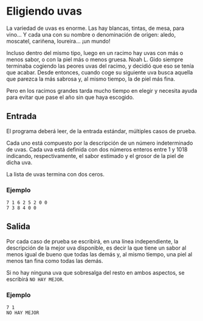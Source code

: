 # Eligiendo uvas

La variedad de uvas es enorme. Las hay blancas, tintas, de mesa, para vino… Y cada una con su nombre o denominación de origen: aledo, moscatel, cariñena, loureira… ¡un mundo!

Incluso dentro del mismo tipo, luego en un racimo hay uvas con más o menos sabor, o con la piel más o menos gruesa. Noah L. Gido siempre terminaba cogiendo las peores uvas del racimo, y decidió que eso se tenía que acabar. Desde entonces, cuando coge su siguiente uva busca aquella que parezca la más sabrosa y, al mismo tiempo, la de piel más fina.

Pero en los racimos grandes tarda mucho tiempo en elegir y necesita ayuda para evitar que pase el año sin que haya escogido.

## Entrada

El programa deberá leer, de la entrada estándar, múltiples casos de prueba.

Cada uno está compuesto por la descripción de un número indeterminado de uvas. Cada uva está definida con dos números enteros entre 1 y 1018 indicando, respectivamente, el sabor estimado y el grosor de la piel de dicha uva.

La lista de uvas termina con dos ceros.

### Ejemplo

```
7 1 6 2 5 2 0 0
7 3 8 4 0 0
```

## Salida

Por cada caso de prueba se escribirá, en una línea independiente, la descripción de la mejor uva disponible, es decir la que tiene un sabor al menos igual de bueno que todas las demás y, al mismo tiempo, una piel al menos tan fina como todas las demás.

Si no hay ninguna uva que sobresalga del resto en ambos aspectos, se escribirá `NO HAY MEJOR`.

### Ejemplo

```
7 1
NO HAY MEJOR
```